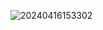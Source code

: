 ![20240416153302](https://github.com/GuillaumeSere/App-info-pays/assets/75996200/7bafa44a-5306-4f91-8731-a08c7b05c85d)
